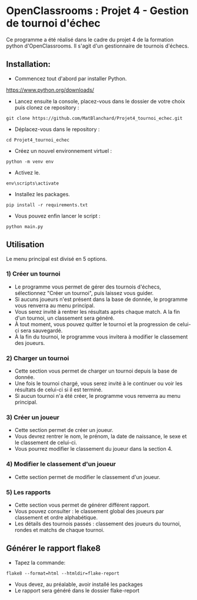 # OpenClassrooms : Projet 4 - Gestion de tournoi d'échec
Ce programme a été réalisé dans le cadre du projet 4 de la formation python d'OpenClassrooms. Il s'agit d'un gestionnaire de tournois d'échecs.
## Installation:
- Commencez tout d'abord par installer Python.

https://www.python.org/downloads/
- Lancez ensuite la console, placez-vous dans le dossier de votre choix puis clonez ce repository :
```
git clone https://github.com/MatBlanchard/Projet4_tournoi_echec.git
```
- Déplacez-vous dans le repository :
```
cd Projet4_tournoi_echec
```
- Créez un nouvel environnement virtuel :
```
python -m venv env
```
- Activez le.
```
env\scripts\activate
```
- Installez les packages.
```
pip install -r requirements.txt
```
- Vous pouvez enfin lancer le script :
```
python main.py
```
## Utilisation
Le menu principal est divisé en 5 options.
### 1) Créer un tournoi
- Le programme vous permet de gérer des tournois d'échecs, sélectionnez "Créer un tournoi", puis laissez vous guider.
- Si aucuns joueurs n'est présent dans la base de donnée, le programme vous renverra au menu principal.
- Vous serez invité à rentrer les résultats après chaque match. A la fin d'un tournoi, un classement sera généré.
- À tout moment, vous pouvez quitter le tournoi et la progression de celui-ci sera sauvegardé.
- À la fin du tournoi, le programme vous invitera à modifier le classement des joueurs.
### 2) Charger un tournoi
- Cette section vous permet de charger un tournoi depuis la base de donnée.
- Une fois le tournoi chargé, vous serez invité à le continuer ou voir les résultats de celui-ci si il est terminé. 
- Si aucun tournoi n'a été créer, le programme vous renverra au menu principal.
### 3) Créer un joueur
- Cette section permet de créer un joueur.
- Vous devrez rentrer le nom, le prénom, la date de naissance, le sexe et le classement de celui-ci.
- Vous pourrez modifier le classement du joueur dans la section 4.
### 4) Modifier le classement d'un joueur
- Cette section permet de modifier le classement d'un joueur.
### 5) Les rapports
- Cette section vous permet de générer différent rapport.
- Vous pouvez consulter : le classement global des joueurs par classement et ordre alphabétique.
- Les détails des tournois passés : classement des joueurs du tournoi, rondes et matchs de chaque tournoi.
## Générer le rapport flake8
- Tapez la commande:
```
flake8 --format=html --htmldir=flake-report
```
- Vous devez, au préalable, avoir installé les packages
- Le rapport sera généré dans le dossier flake-report